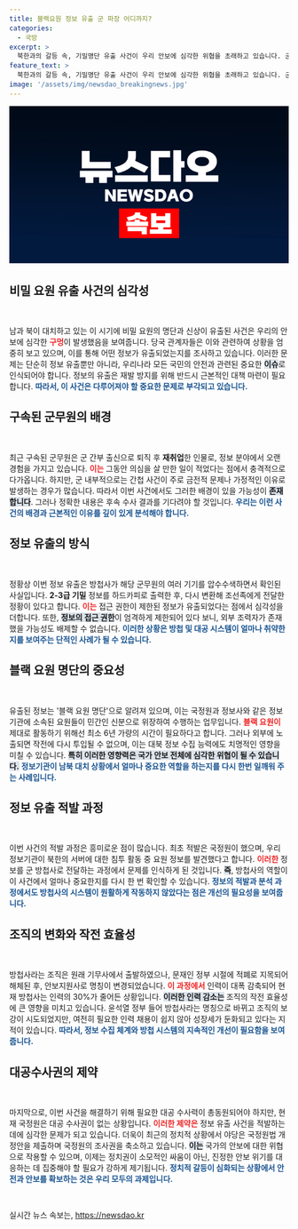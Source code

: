 ```yaml
---
title: 블랙요원 정보 유출 군 파장 어디까지?
categories:
  - 국방
excerpt: >
  북한과의 갈등 속, 기밀명단 유출 사건이 우리 안보에 심각한 위협을 초래하고 있습니다. 군무원으로 재취업한 간부의 해킹 주장과 함께, 블랙요원 정보 유출의 충격적 실태가 드러나고 있습니다.
feature_text: >
  북한과의 갈등 속, 기밀명단 유출 사건이 우리 안보에 심각한 위협을 초래하고 있습니다. 군무원으로 재취업한 간부의 해킹 주장과 함께, 블랙요원 정보 유출의 충격적 실태가 드러나고 있습니다.
image: '/assets/img/newsdao_breakingnews.jpg'
---
```


<p><img src="/assets/img/newsdao_breakingnews.jpg" alt="ontimetimes 속보" /></p>

<h2 data-ke-size="size26">비밀 요원 유출 사건의 심각성</h2>

<p data-ke-size="size16">&nbsp;</p>남과 북이 대치하고 있는 이 시기에 비밀 요원의 명단과 신상이 유출된 사건은 우리의 안보에 심각한 <b><span style="color: #ee2323;">구멍</span></b>이 발생했음을 보여줍니다. 당국 관계자들은 이와 관련하여 상황을 엄중히 보고 있으며, 이를 통해 어떤 정보가 유출되었는지를 조사하고 있습니다. 이러한 문제는 단순히 정보 유출뿐만 아니라, 우리나라 모든 국민의 안전과 관련된 중요한 <b><span style="background-color: #21538527;">이슈</span></b>로 인식되어야 합니다. 정보의 유출은 재발 방지를 위해 반드시 근본적인 대책 마련이 필요합니다. <b><span style="color: #1a5490;">따라서, 이 사건은 다루어져야 할 중요한 문제로 부각되고 있습니다.</span></b>

<h2 data-ke-size="size26">구속된 군무원의 배경</h2>

<p data-ke-size="size16">&nbsp;</p>최근 구속된 군무원은 군 간부 출신으로 퇴직 후 <b>재취업</b>한 인물로, 정보 분야에서 오랜 경험을 가지고 있습니다. <b><span style="color: #ee2323;">이는</span></b> 그동안 의심을 살 만한 일이 적었다는 점에서 충격적으로 다가옵니다. 하지만, 군 내부적으로는 간첩 사건이 주로 금전적 문제나 가정적인 이유로 발생하는 경우가 많습니다. 따라서 이번 사건에서도 그러한 배경이 있을 가능성이 <b><span style="background-color: #21538527;">존재합니다</span></b>. 그러나 정확한 내용은 후속 수사 결과를 기다려야 할 것입니다. <b><span style="color: #1a5490;">우리는 이런 사건의 배경과 근본적인 이유를 깊이 있게 분석해야 합니다.</span></b>

<h2 data-ke-size="size26">정보 유출의 방식</h2>

<p data-ke-size="size16">&nbsp;</p>정황상 이번 정보 유출은 방첩사가 해당 군무원의 여러 기기를 압수수색하면서 확인된 사실입니다. <b>2-3급 기밀</b> 정보를 하드카피로 출력한 후, 다시 변환해 조선족에게 전달한 정황이 있다고 합니다. <b><span style="color: #ee2323;">이는</span></b> 접근 권한이 제한된 정보가 유출되었다는 점에서 심각성을 더합니다. 또한, <b><span style="background-color: #21538527;">정보의 접근 권한</span></b>이 엄격하게 제한되어 있다 보니, 외부 조력자가 존재했을 가능성도 배제할 수 없습니다. <b><span style="color: #1a5490;">이러한 상황은 방첩 및 대공 시스템이 얼마나 취약한지를 보여주는 단적인 사례가 될 수 있습니다.</span></b>

<h2 data-ke-size="size26">블랙 요원 명단의 중요성</h2>

<p data-ke-size="size16">&nbsp;</p>유출된 정보는 '블랙 요원 명단'으로 알려져 있으며, 이는 국정원과 정보사와 같은 정보 기관에 소속된 요원들이 민간인 신분으로 위장하여 수행하는 업무입니다. <b><span style="color: #ee2323;">블랙 요원이</span></b> 제대로 활동하기 위해선 최소 6년 가량의 시간이 필요하다고 합니다. 그러나 외부에 노출되면 작전에 다시 투입될 수 없으며, 이는 대북 정보 수집 능력에도 치명적인 영향을 미칠 수 있습니다. <b><span style="background-color: #21538527;">특히 이러한 영향력은 국가 안보 전체에 심각한 위협이 될 수 있습니다.</span></b> <b><span style="color: #1a5490;">정보기관이 남북 대치 상황에서 얼마나 중요한 역할을 하는지를 다시 한번 일깨워 주는 사례입니다.</span></b>

<h2 data-ke-size="size26">정보 유출 적발 과정</h2>

<p data-ke-size="size16">&nbsp;</p>이번 사건의 적발 과정은 흥미로운 점이 많습니다. 최초 적발은 국정원이 했으며, 우리 정보기관이 북한의 서버에 대한 침투 활동 중 요원 정보를 발견했다고 합니다. <b><span style="color: #ee2323;">이러한</span></b> 정보를 군 방첩사로 전달하는 과정에서 문제를 인식하게 된 것입니다. <b><span style="background-color: #21538527;">즉</span></b>, 방첩사의 역할이 이 사건에서 얼마나 중요한지를 다시 한 번 확인할 수 있습니다. <b><span style="color: #1a5490;">정보의 적발과 분석 과정에서도 방첩사의 시스템이 원활하게 작동하지 않았다는 점은 개선의 필요성을 보여줍니다.</span></b>

<h2 data-ke-size="size26">조직의 변화와 작전 효율성</h2>

<p data-ke-size="size16">&nbsp;</p>방첩사라는 조직은 원래 기무사에서 출발하였으나, 문재인 정부 시절에 적폐로 지목되어 해체된 후, 안보지원사로 명칭이 변경되었습니다. <b><span style="color: #ee2323;">이 과정에서</span></b> 인력이 대폭 감축되어 현재 방첩사는 인력의 30%가 줄어든 상황입니다. <b><span style="background-color: #21538527;">이러한 인력 감소는</span></b> 조직의 작전 효율성에 큰 영향을 미치고 있습니다. 윤석열 정부 들어 방첩사라는 명칭으로 바뀌고 조직의 보강이 시도되었지만, 여전히 필요한 인력 채용이 쉽지 않아 성장세가 둔화되고 있다는 지적이 있습니다. <b><span style="color: #1a5490;">따라서, 정보 수집 체계와 방첩 시스템의 지속적인 개선이 필요함을 보여줍니다.</span></b>

<h2 data-ke-size="size26">대공수사권의 제약</h2>

<p data-ke-size="size16">&nbsp;</p>마지막으로, 이번 사건을 해결하기 위해 필요한 대공 수사력이 총동원되어야 하지만, 현재 국정원은 대공 수사권이 없는 상황입니다. <b><span style="color: #ee2323;">이러한 제약은</span></b> 정보 유출 사건을 적발하는 데에 심각한 문제가 되고 있습니다. 더욱이 최근의 정치적 상황에서 야당은 국정원법 개정안을 제출하며 국정원의 조사권을 축소하고 있습니다. <b><span style="background-color: #21538527;">이는</span></b> 국가의 안보에 대한 위협으로 작용할 수 있으며, 이제는 정치권이 소모적인 싸움이 아닌, 진정한 안보 위기를 대응하는 데 집중해야 할 필요가 강하게 제기됩니다. <b><span style="color: #1a5490;">정치적 갈등이 심화되는 상황에서 안전과 안보를 확보하는 것은 우리 모두의 과제입니다.</span></b>

<p data-ke-size="size16">&nbsp;</p>
실시간 뉴스 속보는, <a href="https://newsdao.kr" rel="dofollow">https://newsdao.kr</a>


